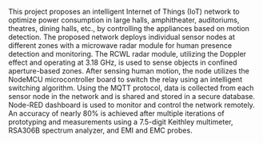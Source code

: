This project proposes an intelligent Internet of Things (IoT) network to optimize power consumption in large
halls, amphitheater, auditoriums, theatres, dining halls, etc., by controlling the appliances based on motion detection. The
proposed network deploys individual sensor nodes at different zones with a microwave radar module for human presence detection and monitoring. 
The RCWL radar module, utilizing the Doppler effect and operating at 3.18 GHz, is used to sense objects in confined aperture-based zones. 
After sensing human motion, the node utilizes the NodeMCU microcontroller board to switch the relay using an intelligent switching algorithm.
Using the MQTT protocol, data is collected from each sensor node in the network and is shared and stored in a secure database. Node-RED dashboard is 
used to monitor and control the network remotely. An accuracy of nearly 80% is achieved after multiple iterations of prototyping and measurements using
a 7.5-digit Keithley multimeter, RSA306B spectrum analyzer, and EMI and EMC probes.
